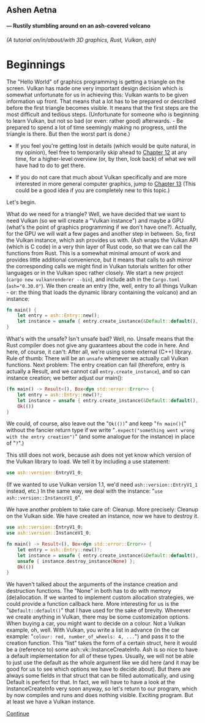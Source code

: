 ## Ashen Aetna 
#### — Rustily stumbling around on an ash-covered volcano 
###### (A tutorial on/in/about/with 3D graphics, Rust, Vulkan, ash)

# Beginnings

The "Hello World" of graphics programming is getting a triangle on the screen. 
Vulkan has made one very important design decision which is somewhat unfortunate for us in achieving this: Vulkan wants to be given information up
front. That means that a lot has to be prepared or described before the first triangle becomes visible. It means that the first steps are the most
difficult and tedious steps. (Unfortunate for someone who is beginning to learn Vulkan, but not so bad (or even: rather good) afterwards. - Be
prepared to spend a lot of time seemingly making no progress, until the triangle is there. But then the worst part is done.)

- If you feel you're getting lost in details (which would be quite natural, in my opinion), feel free to temporarily skip ahead to [Chapter 12](012_Looking_back.md) at any time, 
for a higher-level overview (or, by then, look back) of what we will have had to do to get there.

- If you do not care that much about Vulkan specifically and are more interested in more general computer graphics, jump to [Chapter 13](013_Coordinates.md)
 (This could be a good idea if you are completely new to this topic.)

Let's begin.

What do we need for a triangle? Well, we have decided that we want to need Vulkan (so we will create a "Vulkan instance") and maybe a GPU (what's the
point of graphics programming if we don't have one?). Actually, for the GPU we will wait a few pages and another step in between. 
So, first the Vulkan instance, which ash provides us with. (Ash wraps the Vulkan API (which is C code) in a very thin layer of Rust code, so that we 
can call the functions from Rust. This is a somewhat minimal amount of work and provides little additional convenience, but it means that calls to ash 
mirror the corresponding calls we might find in Vulkan tutorials written for other languages or in the Vulkan spec rather closely. 
We start a new project (`cargo new vulkanrenderer --bin`), and include ash in the `Cargo.toml` (`ash="0.30.0"`). We then create an entry (the, well, entry
to all things Vulkan - or: the thing that loads the dynamic library containing the volcano) and an instance: 
```rust
fn main() {
    let entry = ash::Entry::new();
    let instance = unsafe { entry.create_instance(&Default::default(), None) };
}
```
What's with the unsafe? Isn't unsafe bad? Well, no. Unsafe means that the Rust compiler does not give any guarantees about the code in here. And here,
of course, it can't: After all, we're using some external (C++) library.  Rule of thumb: There will be an `unsafe` whenever we actually call Vulkan
functions. Next problem: The entry creation can fail (therefore, entry is actually a Result, and we cannot call `entry.create_instance`), and so can
instance creation; we better adjust our main(): 

```rust
(fn main() -> Result<(), Box<dyn std::error::Error>> {
    let entry = ash::Entry::new()?;
    let instance = unsafe { entry.create_instance(&Default::default(), None)? };
    Ok(())
}
```

We could, of course, also leave out the "`Ok(())`" and keep "`fn main(){`" without the fancier return type if we write "`.expect("something went wrong
with the entry creation")`" (and some analogue for the instance) in place of "`?`".)

This still does not work, because ash does not yet know which version of the Vulkan library to load. We tell it by including a use statement:
```rust
use ash::version::EntryV1_0;
```
(If we wanted to use Vulkan version 1.1, we'd need ``ash::version::EntryV1_1`` instead, etc.) 
In the same way, we deal with the instance: "`use ash::version::InstanceV1_0`".

We have another problem to take care of: Cleanup. More precisely: Cleanup on the Vulkan side. We have created an instance, now we have to destroy it. 

```rust
use ash::version::EntryV1_0;
use ash::version::InstanceV1_0;

fn main() -> Result<(), Box<dyn std::error::Error>> {
    let entry = ash::Entry::new()?;
    let instance = unsafe { entry.create_instance(&Default::default(), None)? };
    unsafe { instance.destroy_instance(None) };
    Ok(())
}
```

We haven't talked about the arguments of the instance creation and destruction functions. The "None" in both has to do with memory (de)allocation. If
we wanted to implement custom allocation strategies, we could provide a function callback here.
More interesting for us is the "`&Default::default()`" that I have used for the sake of brevity. Whenever we create anything in Vulkan, there may be
some customization options. When buying a car, you might want to decide on a colour. Not a Vulkan example, oh, well. With Vulkan, you write a list in
advance (in the car example: "`colour: red, number_of_wheels: 4, ...`") and pass it to the creation function. This "list" takes the form of a certain
struct, here it would be a (reference to) some ash::vk::InstanceCreateInfo. Ash is so nice to have a default implementation for all of these types.
Usually, we will not be able to just use the default as the whole argument like we did here (and it may be good for us to see which options we have to
decide about). But there are always some fields in that struct that can be filled automatically, and using Default is perfect for that. In fact, we
will have to have a look at the InstanceCreateInfo very soon anyway, so let's return to our program, which by now compiles and runs and does nothing
visible. Exciting program. But at least we have a Vulkan instance. 

[Continue](003_Validation_layers.md)
